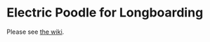 # Electric Poodle for Longboarding

Please see [the wiki](https://github.com/kasparsd/electric-poodle/wiki).
